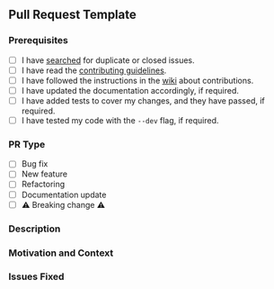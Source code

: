 ## Pull Request Template

### Prerequisites

<!-- Take a couple minutes to help our maintainers work faster by checking of the pre-requisites. -->

- [ ] I have [searched](https://github.com/DefinetlyNotAI/Logicytics/pulls) for duplicate or closed issues.
- [ ] I have read the [contributing guidelines](https://github.com/DefinetlyNotAI/Logicytics/blob/main/CONTRIBUTING.md).
- [ ] I have followed the instructions in the [wiki](https://github.com/DefinetlyNotAI/Logicytics/wiki) about contributions.
- [ ] I have updated the documentation accordingly, if required.
- [ ] I have added tests to cover my changes, and they have passed, if required.
- [ ] I have tested my code with the `--dev` flag, if required.

### PR Type

<!-- Take a couple minutes to help our maintainers work faster by telling us what is the PR guided on. -->

- [ ] Bug fix <!-- Non-Breaking Bug Fix - Usually relates to fixing an issue -->
- [ ] New feature <!-- Non-Breaking Change that adds a new feature -->
- [ ] Refactoring <!-- Non-Breaking Change that modifies existing code to refactor it to become more organised -->
- [ ] Documentation update <!-- Non-Breaking Change that modifies existing documentation to refactor it or add extra commentation - either wiki, md files or code is included here -->
- [ ] ⚠️ Breaking change ⚠️ <!-- ⚠️ Breaking Bug Fix / New Addition that changes how Logicytics works ⚠️-->

### Description

<!--Provide a summary of the PR and what you expected to happen. -->

### Motivation and Context

<!--Why is this PR required? What problem does it solve? -->

### Issues Fixed

<!--What issues will be fixed? (Format: "#50, #23" etc)  -->
